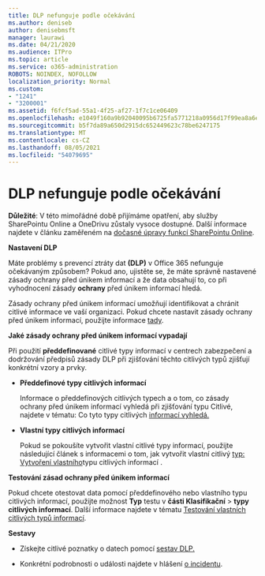 ```yaml
---
title: DLP nefunguje podle očekávání
ms.author: deniseb
author: denisebmsft
manager: laurawi
ms.date: 04/21/2020
ms.audience: ITPro
ms.topic: article
ms.service: o365-administration
ROBOTS: NOINDEX, NOFOLLOW
localization_priority: Normal
ms.custom:
- "1241"
- "3200001"
ms.assetid: f6fcf5ad-55a1-4f25-af27-1f7c1ce06409
ms.openlocfilehash: e1049f160a9b92040095b6725fa5771218a0956d17f99ea8a6e9cc279e7c73f6
ms.sourcegitcommit: b5f7da89a650d2915dc652449623c78be6247175
ms.translationtype: MT
ms.contentlocale: cs-CZ
ms.lasthandoff: 08/05/2021
ms.locfileid: "54079695"
---
```

# <a name="dlp-not-working-as-expected"></a>DLP nefunguje podle očekávání

**Důležité**: V této mimořádné době přijímáme opatření, aby služby SharePointu Online a OneDrivu zůstaly vysoce dostupné. Další informace najdete v článku zaměřeném na [dočasné úpravy funkcí SharePointu Online](https://aka.ms/ODSPAdjustments).

 **Nastavení DLP**

Máte problémy s prevencí ztráty dat **(DLP)** v Office 365 nefunguje očekávaným způsobem? Pokud ano, ujistěte  se, že máte správně nastavené zásady ochrany před únikem informací a že data obsahují to, co při vyhodnocení zásady **ochrany** před únikem informací hledá.
  
Zásady ochrany před únikem informací umožňují identifikovat a chránit citlivé informace ve vaší organizaci. Pokud chcete nastavit zásady ochrany před únikem informací, použijte informace [tady](https://docs.microsoft.com/microsoft-365/compliance/create-a-dlp-policy-from-a-template).
  
 **Jaké zásady ochrany před únikem informací vypadají**
  
Při použití **předdefinované** citlivé typy informací v centrech zabezpečení a dodržování předpisů zásady DLP při zjišťování těchto citlivých typů zjišťují konkrétní vzory a prvky.
  
- **Předdefinové typy citlivých informací**

    Informace o předdefinových citlivých typech a o tom, co zásady ochrany před únikem informací vyhledá při zjišťování typu Citlivé, najdete v tématu: Co tyto typy citlivých [informací vyhledá.](https://docs.microsoft.com/microsoft-365/compliance/sensitive-information-type-entity-definitions)

- **Vlastní typy citlivých informací**

    Pokud se pokoušíte vytvořit vlastní citlivé typy informací, použijte následující článek s informacemi o tom, jak vytvořit vlastní citlivý [typ: Vytvoření vlastního](https://docs.microsoft.com/microsoft-365/compliance/create-a-custom-sensitive-information-type)typu citlivých informací .

**Testování zásad ochrany před únikem informací**

Pokud chcete otestovat data pomocí předdefinového nebo vlastního typu citlivých informací, použijte možnost **Typ** testu v **části Klasifikační**  >  **typy citlivých informací**. Další informace najdete v tématu [Testování vlastních citlivých typů informací](https://docs.microsoft.com/microsoft-365/compliance/create-a-custom-sensitive-information-type#create-custom-sensitive-information-types-in-the-security--compliance-center).

 **Sestavy**
  
- Získejte citlivé poznatky o datech pomocí [sestav DLP.](https://docs.microsoft.com/microsoft-365/compliance/data-loss-prevention-policies#dlp-reports)

- Konkrétní podrobnosti o události najdete v hlášení [o incidentu](https://docs.microsoft.com/microsoft-365/compliance/data-loss-prevention-policies#incident-reports).
